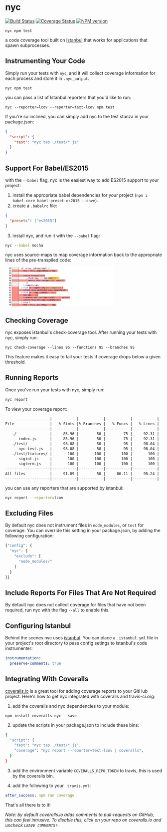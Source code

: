 # nyc

[![Build Status](https://travis-ci.org/bcoe/nyc.png)](https://travis-ci.org/bcoe/nyc)
[![Coverage Status](https://coveralls.io/repos/bcoe/nyc/badge.svg?branch=)](https://coveralls.io/r/bcoe/nyc?branch=)
[![NPM version](https://img.shields.io/npm/v/nyc.svg)](https://www.npmjs.com/package/nyc)

```shell
nyc npm test
```

a code coverage tool built on [istanbul](https://www.npmjs.com/package/istanbul)
that works for applications that spawn subprocesses.

## Instrumenting Your Code

Simply run your tests with `nyc`, and it will collect coverage information for
each process and store it in `.nyc_output`.

```shell
nyc npm test
```

you can pass a list of Istanbul reporters that you'd like to run:

```shell
nyc --reporter=lcov --reporter=text-lcov npm test
```

If you're so inclined, you can simply add nyc to the test stanza in your package.json:

```json
{
  "script": {
    "test": "nyc tap ./test/*.js"
  }
}
```

## Support For Babel/ES2015

with the `--babel` flag, nyc is the easiest way to add ES2015 support to your project:

1. install the appropriate babel dependencies for your project (`npm i babel-core babel-preset-es2015 --save`).
2. create a `.babelrc` file:

```json
{
  "presets": ["es2015"]
}
```

3. install nyc, and run it with the `--babel` flag:

```sh
nyc --babel mocha
```

nyc uses source-maps to map coverage information back to the appropriate lines of the pre-transpiled code:

<img width="350" src="screen.png">

## Checking Coverage

nyc exposes istanbul's check-coverage tool. After running your tests with nyc,
simply run:

```shell
nyc check-coverage --lines 95 --functions 95 --branches 95
```

This feature makes it easy to fail your tests if coverage drops below a given threshold.

## Running Reports

Once you've run your tests with nyc, simply run:

```bash
nyc report
```

To view your coverage report:

```shell
--------------------|-----------|-----------|-----------|-----------|
File                |   % Stmts |% Branches |   % Funcs |   % Lines |
--------------------|-----------|-----------|-----------|-----------|
   ./               |     85.96 |        50 |        75 |     92.31 |
      index.js      |     85.96 |        50 |        75 |     92.31 |
   ./test/          |     98.08 |        50 |        95 |     98.04 |
      nyc-test.js   |     98.08 |        50 |        95 |     98.04 |
   ./test/fixtures/ |       100 |       100 |       100 |       100 |
      sigint.js     |       100 |       100 |       100 |       100 |
      sigterm.js    |       100 |       100 |       100 |       100 |
--------------------|-----------|-----------|-----------|-----------|
All files           |     91.89 |        50 |     86.11 |     95.24 |
--------------------|-----------|-----------|-----------|-----------|
```

you can use any reporters that are supported by istanbul:

```bash
nyc report --reporter=lcov
```

## Excluding Files

By default nyc does not instrument files in `node_modules`, or `test`
for coverage. You can override this setting in your package.json, by
adding the following configuration:

```js
{"config": {
  "nyc": {
    "exclude": [
      "node_modules/"
    ]
  }
}}
```

## Include Reports For Files That Are Not Required

By default nyc does not collect coverage for files that have not
been required, run nyc with the flag `--all` to enable this.

## Configuring Istanbul

Behind the scenes nyc uses [istanbul](https://www.npmjs.com/package/istanbul). You
can place a `.istanbul.yml` file in your project's root directory to pass config
setings to istanbul's code instrumenter:

```yml
instrumentation:
  preserve-comments: true
```

## Integrating With Coveralls

[coveralls.io](https://coveralls.io) is a great tool for adding
coverage reports to your GitHub project. Here's how to get nyc
integrated with coveralls and travis-ci.org:

1. add the coveralls and nyc dependencies to your module:

```shell
npm install coveralls nyc --save
```

2. update the scripts in your package.json to include these bins:

```bash
{
  "script": {
    "test": "nyc tap ./test/*.js",
    "coverage": "nyc report --reporter=text-lcov | coveralls",
  }
}
```

3. add the environment variable `COVERALLS_REPO_TOKEN` to travis, this is used by
  the coveralls bin.

4. add the following to your `.travis.yml`:

```yaml
after_success: npm run coverage
```

That's all there is to it!

_Note: by default coveralls.io adds comments to pull-requests on GitHub, this can
feel intrusive. To disable this, click on your repo on coveralls.io and uncheck `LEAVE COMMENTS?`._
